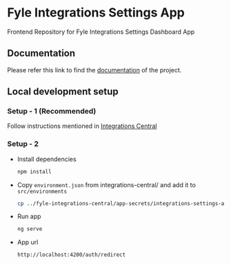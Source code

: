 # Fyle Integrations Settings App
Frontend Repository for Fyle Integrations Settings Dashboard App

## Documentation
Please refer this link to find the [documentation](https://fylein.github.io/fyle-integrations-settings-app) of the project.

## Local development setup
### Setup - 1 (Recommended)
Follow instructions mentioned in [Integrations Central](https://github.com/fylein/fyle-integrations-central/)

### Setup - 2
* Install dependencies

    ```bash
    npm install
    ```

* Copy `environment.json` from integrations-central/ and add it to `src/environments`

    ```bash
    cp ../fyle-integrations-central/app-secrets/integrations-settings-app/environment.json src/environments/environment.json
    ```

* Run app

    ```bash
    ng serve
    ```

* App url

    ```bash
    http://localhost:4200/auth/redirect
    ```